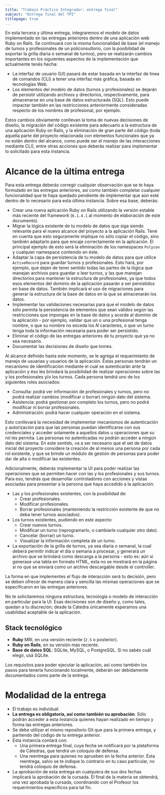 ```yaml
---
title: "Trabajo Práctico Integrador: entrega final"
subject: "Entrega final del TPI"
titlepage: true
...
```


En esta tercera y última entrega, integraremos el modelo de datos implementado en las
entregas anteriores dentro de una aplicación web Ruby on Rails. Se continuará con la misma
funcionalidad de base (el manejo de turnos y profesionales de un policonsultorio, con la
posibilidad de exportar la grilla diaria o semanal de turnos), pero se realizarán cambios
importantes en los siguientes aspectos de la implementación que actualmente tenés hecha:

* La interfaz de usuario (UI) pasará de estar basada en la interfaz de linea de comandos
  (CLI) a tener una interfaz más gráfica, basada en tecnologías Web.
* Los elementos del modelo de datos (turnos y profesionales) se dejarán de persistir
  utilizando archivos y directorios, respectivamente, para almacenarse en una base de datos
  estructurada (SQL). Esto puede impactar también en las restricciones anteriormente
  consideradas respecto de los nombres de profesional, por ejemplo.

Estos cambios obviamente conllevan la toma de nuevas decisiones de diseño, la migración del
código existente para adecuarlo a la estructura de una aplicación Ruby on Rails, y la
eliminación de gran parte del código (toda aquella parte del proyecto relacionada con
elementos funcionales que ya no estén dentro del alcance, como puede ser el manejo de las
interacciones mediante CLI), entre otras acciones que deberás realizar para implementar lo
solicitado para esta instancia.

# Alcance de la última entrega

Para esta entrega deberás corregir cualquier observación que se te haya formulado en las
entregas anteriores, así como también completar cualquier funcionalidad que te haya quedado
pendiente de implementar que aún esté dentro de lo necesario para esta última instancia.
Sobre esa base, deberás:

* Crear una nueva aplicación Ruby on Rails utilizando la versión estable más reciente del
  framework (`6.1.4.1` al momento de elaboración de este documento).
* Migrar la lógica existente de tu modelo de datos que siga siendo relevante para el nuevo
  alcance del proyecto a la aplicación Rails. Tené en cuenta que esto seguramente implique
  no sólo copiar el código, sino también adaptarlo para que encaje correctamente en la
  aplicación. El principal ejemplo de esto será la eliminación de los namespaces `Polycon`
  y cualquier namespace contenido en éste.
* Adaptar la capa de persistencia de tu modelo de datos para que utilice `ActiveRecord`
  para guardar turnos y profesionales. Esto hará, por ejemplo, que dejen de tener sentido
  todas las partes de la lógica que manejan archivos para guardar o leer turnos, y las
  que manejan directorios para mantener la estructura de profesionales, ya que todos esos
  elementos del dominio de la aplicación pasarán a ser persistidos en base de datos.
  También implicará el uso de migraciones para generar la estructura de la base de datos en
  la que se almacenarán los datos.
* Implementar las validaciones necesarias para que el modelo de datos sólo permita la
  persistencia de elementos que sean válidos según las restricciones que impongas en la
  base de datos y acorde al dominio de la aplicación - por ejemplo, validar que un o una
  profesional tenga nombre, o que su nombre no exceda los _N_ caracteres, o que un turno
  tenga toda la información necesaria para poder ser persistido.
* Eliminar el código de las entregas anteriores de tu proyecto que ya no sea necesario.
* Documentar las decisiones de diseño que tomes.

Al alcance definido hasta este momento, se le agrega el requerimiento de manejo de usuarias
y usuarios de la aplicación. Éstas personas tendrán un mecanismo de identificación mediante
el cual se autenticarán ante la aplicación y éso les brindará la posibilidad de realizar
operaciones sobre las y los profesionales y/o los turnos. Cada persona tendrá uno de los
siguientes roles asociados:

* Consulta: podrá ver información de profesionales y turnos, pero no podrá realizar cambios
  (modificar o borrar) ningún dato del sistema.
* Asistencia: podrá gestionar por completo los turnos, pero no podrá modificar ni borrar
  profesionales.
* Administración: podrá hacer cualquier operación en el sistema.

Esto conllevará la necesidad de implementar mecanismos de autenticación y autorización para
que las personas puedan identificarse con sus credenciales y acceder solamente a aquellos
datos u operaciones que su rol les permita. Las personas no autenticadas no podrán acceder
a ningún dato del sistema. En este sentido, va a ser necesario que el set de datos inicial
del proyecto considere la creación de al menos una persona por cada rol existente, y que
se brinde un módulo de gestión de personas para poder dar de alta o modificar las
existentes.

Adicionalmente, deberás implementar la UI para poder realizar las operaciones que se
permiten hacer con las y los profesionales y sus turnos. Para eso, tendrás que desarrollar
controladores con acciones y vistas asociadas para presentar a la persona que haya accedido
a la aplicación:

* Las y los profesionales existentes, con la posibilidad de:
  * Crear profesionales.
  * Modificar profesionales.
  * Borrar profesionales (manteniendo la restricción existente de que no deba tener turnos
    asociados).
* Los turnos existentes, pudiendo en este aspecto:
  * Crear nuevos turnos.
  * Modificar un turno (reprogramarlo, o cambiarle cualquier otro dato).
  * Cancelar (borrar) un turno.
  * Visualizar la información completa de un turno.
* La exportación de la grilla de turnos, ya sea diaria o semanal, la cual deberá permitir
  indicar el día o semana a procesar, y generará un archivo que se brindará como descarga
  a la persona - esto es: aún si generase una tabla en formato HTML, esta no se mostrará
  en la página si no que se enviará como un archivo descargable desde el controller.

La forma en que implementes el flujo de interacción será tu decisión, pero se deben ofrecer
de manera clara y sencilla las mismas operaciones que se especificaron en las entregas
anteriores.

No te solicitaremos ninguna estructura, tecnología o modelo de interacción en particular
para la UI. Esas decisiones son de diseño y, como tales, quedan a tu discreción; desde la
Cátedra únicamente esperamos una usabilidad aceptable de la aplicación.

## Stack tecnológico

* **Ruby** MRI, en una versión reciente (`2.5` o posterior).
* **Ruby on Rails**, en su versión más reciente.
* **Base de datos SQL**: SQLite, MySQL, o PostgreSQL. Si no sabés cuál elegir, usá SQLite.

Los requisitos para poder ejecutar la aplicación, así como también los pasos para tenerla
funcionando localmente, deberán ser debidamente documentados como parte de la entrega.

# Modalidad de la entrega

* El trabajo es individual.
* **La entrega es obligatoria, así como también su aprobación**. Sólo podrán acceder a esta
  instancia quienes hayan realizado en tiempo y forma las entregas anteriores.
* Se debe utilizar el mismo repositorio Git que para la primera entrega, y partiendo del
  código de tu entrega anterior.
* Esta instancia contará con:
  * Una primera entrega final, cuya fecha se notificará por la plataforma de Cátedras, que
    tendrá un coloquio de defensa.
  * Una reentrega para quienes no aprueben en la fecha anterior. Esta reentrega, salvo se
    te indique lo contrario en tu caso particular, no tendrá coloquio de defensa.
* La aprobación de esta entrega en cualquiera de sus dos fechas implicará la aprobación de
  la cursada. El final de la materia se obtendrá, una vez aprobada la cursada, coordinando
  con el Profesor los requerimientos específicos para tal fin.
